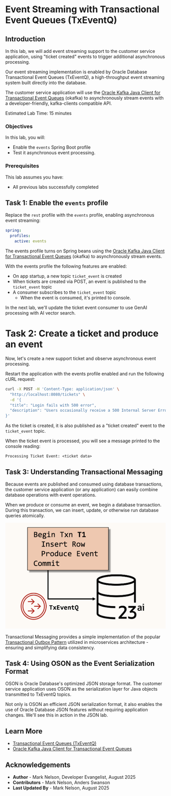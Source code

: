 # Event Streaming with Transactional Event Queues (TxEventQ)

## Introduction

In this lab, we will add event streaming support to the customer service application, using "ticket created" events to trigger additional asynchronous processing.

Our event streaming implementation is enabled by Oracle Database Transactional Event Queues (TxEventQ), a high-throughput event streaming system built directly into the database.

The customer service application will use the [Oracle Kafka Java Client for Transactional Event Queues](https://github.com/oracle/okafka) (okafka) to asynchronously stream events with a developer-friendly, kafka-clients compatible API.

Estimated Lab Time: 15 minutes

### Objectives

In this lab, you will:

* Enable the `events` Spring Boot profile
* Test it asynchronous event processing.

### Prerequisites

This lab assumes you have:

* All previous labs successfully completed

## Task 1: Enable the `events` profile

Replace the `rest` profile with the `events` profile, enabling asynchronous event streaming:

```yaml
spring:
  profiles:
    active: events
```

The events profile turns on Spring beans using the [Oracle Kafka Java Client for Transactional Event Queues](https://github.com/oracle/okafka) (okafka) to asynchronously stream events.

With the events profile the following features are enabled:
- On app startup, a new topic `ticket_event` is created
- When tickets are created via POST, an event is published to the `ticket_event` topic
- A consumer subscribes to the `ticket_event` topic
  - When the event is consumed, it's printed to console.

In the next lab, we'll update the ticket event consumer to use GenAI processing with AI vector search.

# Task 2: Create a ticket and produce an event

Now, let's create a new support ticket and observe asynchronous event processing.

Restart the application with the events profile enabled and run the following cURL request:

```bash
curl -X POST -H 'Content-Type: application/json' \
  "http://localhost:8080/tickets" \
  -d '{
  "title": "Login fails with 500 error",
  "description": "Users occasionally receive a 500 Internal Server Error when trying to log in through the main portal. Started happening after the latest update."
}'
```

As the ticket is created, it is also published as a "ticket created" event to the `ticket_event`
 topic. 

When the ticket event is processed, you will see a message printed to the console reading:

```
Processing Ticket Event: <ticket data>
```

## Task 3: Understanding Transactional Messaging

Because events are published and consumed using database transactions, the customer service application (or any application) can easily combine database operations with event operations.

When we produce or consume an event, we begin a database transaction. During this transaction, we can insert, update, or otherwise run database queries atomically.

![Transactional Messaging](./transactional-messaging.png)

Transactional Messaging provides a simple implementation of the popular [Transactional Outbox Pattern](https://microservices.io/patterns/data/transactional-outbox.html) utilized in microservices architecture - ensuring and simplifying data consistency.

## Task 4: Using OSON as the Event Serialization Format

OSON is Oracle Database's optimized JSON storage format. The customer service application uses OSON as the serialization layer for Java objects transmitted to TxEventQ topics.

Not only is OSON an efficient JSON serialization format, it also enables the use of Oracle Database JSON features without requiring application changes. We'll see this in action in the JSON lab.

## Learn More

* [Transactional Event Queues (TxEventQ)](https://www.oracle.com/database/advanced-queuing/)
* [Oracle Kafka Java Client for Transactional Event Queues](https://github.com/oracle/okafka)

## Acknowledgements

* **Author** - Mark Nelson, Developer Evangelist, August 2025
* **Contributors** - Mark Nelson, Anders Swanson
* **Last Updated By** - Mark Nelson, August 2025
